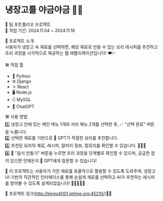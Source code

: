 # 냉장고를 야금야금 🥦🍳  
📌 팀 포트폴리오 프로젝트  
📅 작업 기간: 2024.11.04 ~ 2024.11.18  

📝 프로젝트 소개  
사용자가 냉장고 속 재료를 선택하면,
해당 재료로 만들 수 있는 요리 레시피를 추천하고
조리 과정을 시각적으로 제공하는 웹 애플리케이션입니다! 🍽️✨
  
🛠️ 작업 툴  
- 🐍 Python
- 🌐 Django
- ⚛️ React
- 🖥️ Node.js
- 🗄️ MySQL
- 🤖 ChatGPT

🛠️ 사용 방법  
1️⃣ 냉장고 안에 있는 메인 메뉴 1개와 서브 메뉴 2개를 선택한 후, ✅ "선택 완료" 버튼을 누릅니다.  
2️⃣ 선택한 재료를 기반으로 🤖 GPT가 적절한 요리를 추천합니다.  
3️⃣ 추천된 요리의 재료, 레시피, 알러지 정보, 칼로리를 확인할 수 있습니다. 🥑🥩🔥  
4️⃣ 🍳 "음식 만들기" 버튼을 누르면 조리 과정을 단계별로 확인할 수 있으며, 궁금한 점이 있으면 언제든지 🤖 GPT에게 질문할 수 있습니다!  
  
🚀 이 프로젝트는 사용자가 가진 재료를 효율적으로 활용할 수 있도록 도와주며,
냉장고 UI 기반의 직관적인 인터페이스를 통해
손쉽게 재료를 선택하고 AI가 추천하는 레시피를 받아볼 수 있도록 설계되었습니다! 👨‍🍳👩‍🍳✨  

🔗 프로젝트 링크(http://kkms4001.iptime.org:45210/)🚀💡
